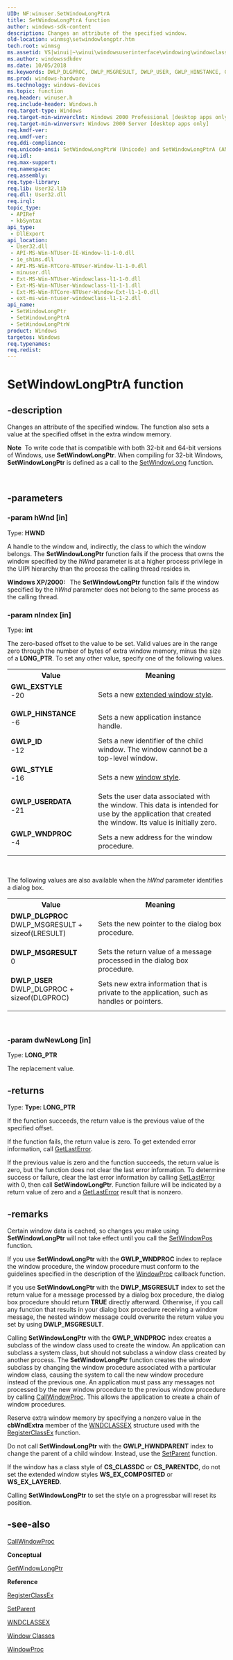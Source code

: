```yaml
---
UID: NF:winuser.SetWindowLongPtrA
title: SetWindowLongPtrA function
author: windows-sdk-content
description: Changes an attribute of the specified window.
old-location: winmsg\setwindowlongptr.htm
tech.root: winmsg
ms.assetid: VS|winui|~\winui\windowsuserinterface\windowing\windowclasses\windowclassreference\windowclassfunctions\setwindowlongptr.htm
ms.author: windowssdkdev
ms.date: 10/05/2018
ms.keywords: DWLP_DLGPROC, DWLP_MSGRESULT, DWLP_USER, GWLP_HINSTANCE, GWLP_ID, GWLP_USERDATA, GWLP_WNDPROC, GWL_EXSTYLE, GWL_STYLE, SetWindowLongPtr, SetWindowLongPtr function [Windows and Messages], SetWindowLongPtrA, SetWindowLongPtrW, _win32_SetWindowLongPtr, _win32_setwindowlongptr_cpp, winmsg.setwindowlongptr, winui._win32_setwindowlongptr, winuser/SetWindowLongPtr, winuser/SetWindowLongPtrA, winuser/SetWindowLongPtrW
ms.prod: windows-hardware
ms.technology: windows-devices
ms.topic: function
req.header: winuser.h
req.include-header: Windows.h
req.target-type: Windows
req.target-min-winverclnt: Windows 2000 Professional [desktop apps only]
req.target-min-winversvr: Windows 2000 Server [desktop apps only]
req.kmdf-ver: 
req.umdf-ver: 
req.ddi-compliance: 
req.unicode-ansi: SetWindowLongPtrW (Unicode) and SetWindowLongPtrA (ANSI)
req.idl: 
req.max-support: 
req.namespace: 
req.assembly: 
req.type-library: 
req.lib: User32.lib
req.dll: User32.dll
req.irql: 
topic_type:
 - APIRef
 - kbSyntax
api_type:
 - DllExport
api_location:
 - User32.dll
 - API-MS-Win-NTUser-IE-Window-l1-1-0.dll
 - ie_shims.dll
 - API-MS-Win-RTCore-NTUser-Window-l1-1-0.dll
 - minuser.dll
 - Ext-MS-Win-NTUser-Windowclass-l1-1-0.dll
 - Ext-MS-Win-NTUser-Windowclass-l1-1-1.dll
 - Ext-MS-Win-RTCore-NTUser-Window-Ext-l1-1-0.dll
 - ext-ms-win-ntuser-windowclass-l1-1-2.dll
api_name:
 - SetWindowLongPtr
 - SetWindowLongPtrA
 - SetWindowLongPtrW
product: Windows
targetos: Windows
req.typenames: 
req.redist: 
---
```


# SetWindowLongPtrA function


## -description


Changes an attribute of the specified window. The function also sets a value at the specified offset in the extra window memory. <div class="alert"><b>Note</b>  To write code that is compatible with both 32-bit and 64-bit versions of Windows, use <b>SetWindowLongPtr</b>. When compiling for 32-bit Windows, <b>SetWindowLongPtr</b> is defined as a call to the <a href="https://msdn.microsoft.com/75f6721f-188c-4daa-9410-6cb2d86869fc">SetWindowLong</a> function.</div>
<div> </div>



## -parameters




### -param hWnd [in]

Type: <b>HWND</b>

A handle to the window and, indirectly, the class to which the window belongs. The <b>SetWindowLongPtr</b> function fails if the process that owns the window specified by the <i>hWnd</i> parameter is at a higher process privilege in the UIPI hierarchy than the process the calling thread resides in.

<b>Windows XP/2000:  </b> The <b>SetWindowLongPtr</b> function fails if the window specified by the <i>hWnd</i> parameter does not belong to the same process as the calling thread.


### -param nIndex [in]

Type: <b>int</b>

The zero-based offset to the value to be set. Valid values are in the range zero through the number of bytes of extra window memory, minus the size of a <b>LONG_PTR</b>. To set any other value, specify one of the following values.

<table>
<tr>
<th>Value</th>
<th>Meaning</th>
</tr>
<tr>
<td width="40%"><a id="GWL_EXSTYLE"></a><a id="gwl_exstyle"></a><dl>
<dt><b>GWL_EXSTYLE</b></dt>
<dt>-20</dt>
</dl>
</td>
<td width="60%">
Sets a new <a href="https://msdn.microsoft.com/5830B16E-CD52-4a1a-A1BD-3AFE66BA5FDD">extended window style</a>. 

</td>
</tr>
<tr>
<td width="40%"><a id="GWLP_HINSTANCE"></a><a id="gwlp_hinstance"></a><dl>
<dt><b>GWLP_HINSTANCE</b></dt>
<dt>-6</dt>
</dl>
</td>
<td width="60%">
Sets a new application instance handle.

</td>
</tr>
<tr>
<td width="40%"><a id="GWLP_ID"></a><a id="gwlp_id"></a><dl>
<dt><b>GWLP_ID</b></dt>
<dt>-12</dt>
</dl>
</td>
<td width="60%">
Sets a new identifier of the child window. The window cannot be a top-level window.

</td>
</tr>
<tr>
<td width="40%"><a id="GWL_STYLE"></a><a id="gwl_style"></a><dl>
<dt><b>GWL_STYLE</b></dt>
<dt>-16</dt>
</dl>
</td>
<td width="60%">
Sets a new <a href="https://msdn.microsoft.com/bfc146f1-bebd-4e68-a29e-a73ff3e8f35b">window style</a>.

</td>
</tr>
<tr>
<td width="40%"><a id="GWLP_USERDATA"></a><a id="gwlp_userdata"></a><dl>
<dt><b>GWLP_USERDATA</b></dt>
<dt>-21</dt>
</dl>
</td>
<td width="60%">
Sets the user data associated with the window. This data is intended for use by the application that created the window. Its value is initially zero.

</td>
</tr>
<tr>
<td width="40%"><a id="GWLP_WNDPROC"></a><a id="gwlp_wndproc"></a><dl>
<dt><b>GWLP_WNDPROC</b></dt>
<dt>-4</dt>
</dl>
</td>
<td width="60%">
Sets a new address for the window procedure. 

</td>
</tr>
</table>
 


The following values are also available when the <i>hWnd</i> parameter identifies a dialog box.



<table>
<tr>
<th>Value</th>
<th>Meaning</th>
</tr>
<tr>
<td width="40%"><a id="DWLP_DLGPROC"></a><a id="dwlp_dlgproc"></a><dl>
<dt><b>DWLP_DLGPROC</b></dt>
<dt>DWLP_MSGRESULT + sizeof(LRESULT)</dt>
</dl>
</td>
<td width="60%">
Sets the new pointer to the dialog box procedure.

</td>
</tr>
<tr>
<td width="40%"><a id="DWLP_MSGRESULT"></a><a id="dwlp_msgresult"></a><dl>
<dt><b>DWLP_MSGRESULT</b></dt>
<dt>0</dt>
</dl>
</td>
<td width="60%">
Sets the return value of a message processed in the dialog box procedure.

</td>
</tr>
<tr>
<td width="40%"><a id="DWLP_USER"></a><a id="dwlp_user"></a><dl>
<dt><b>DWLP_USER</b></dt>
<dt>DWLP_DLGPROC + sizeof(DLGPROC)</dt>
</dl>
</td>
<td width="60%">
Sets new extra information that is private to the application, such as handles or pointers.

</td>
</tr>
</table>
 


### -param dwNewLong [in]

Type: <b>LONG_PTR</b>

The replacement value. 


## -returns



Type: <strong>Type: <b>LONG_PTR</b>
</strong>

If the function succeeds, the return value is the previous value of the specified offset.

If the function fails, the return value is zero. To get extended error information, call <a href="https://msdn.microsoft.com/d852e148-985c-416f-a5a7-27b6914b45d4">GetLastError</a>. 

If the previous value is zero and the function succeeds, the return value is zero, but the function does not clear the last error information. To determine success or failure, clear the last error information by calling <a href="https://msdn.microsoft.com/d9da833f-36ca-4046-8d2f-cd4449dd3c63">SetLastError</a> with 0, then call <b>SetWindowLongPtr</b>. Function failure will be indicated by a return value of zero and a <a href="https://msdn.microsoft.com/d852e148-985c-416f-a5a7-27b6914b45d4">GetLastError</a> result that is nonzero.




## -remarks



Certain window data is cached, so changes you make using <b>SetWindowLongPtr</b> will not take effect until you call the <a href="https://msdn.microsoft.com/e0a28590-0fed-4ffa-adcd-84b60df316b5">SetWindowPos</a> function.

If you use <b>SetWindowLongPtr</b> with the <b>GWLP_WNDPROC</b> index to replace the window procedure, the window procedure must conform to the guidelines specified in the description of the <a href="https://msdn.microsoft.com/4bb1cc3d-78db-4546-8ae9-d29fc6ee8f7c">WindowProc</a> callback function. 

If you use <b>SetWindowLongPtr</b> with the <b>DWLP_MSGRESULT</b> index to set the return value for a message processed by a dialog box procedure, the dialog box procedure should return <b>TRUE</b> directly afterward. Otherwise, if you call any function that results in your dialog box procedure receiving a window message, the nested window message could overwrite the return value you set by using <b>DWLP_MSGRESULT</b>. 

Calling <b>SetWindowLongPtr</b> with the <b>GWLP_WNDPROC</b> index creates a subclass of the window class used to create the window. An application can subclass a system class, but should not subclass a window class created by another process. The <b>SetWindowLongPtr</b> function creates the window subclass by changing the window procedure associated with a particular window class, causing the system to call the new window procedure instead of the previous one. An application must pass any messages not processed by the new window procedure to the previous window procedure by calling <a href="https://msdn.microsoft.com/667449cd-1eea-43de-8268-3da73022d7ac">CallWindowProc</a>. This allows the application to create a chain of window procedures. 

Reserve extra window memory by specifying a nonzero value in the 
				<b>cbWndExtra</b> member of the <a href="https://msdn.microsoft.com/f7e60154-b52c-4dee-b6dd-b6a4882ad4a9">WNDCLASSEX</a> structure used with the <a href="https://msdn.microsoft.com/f48ba5a5-08c7-4d16-bc25-e028ea9a73f4">RegisterClassEx</a> function. 

Do not call <b>SetWindowLongPtr</b> with the <b>GWLP_HWNDPARENT</b> index to change the parent of a child window. Instead, use the <a href="https://msdn.microsoft.com/a13f1cfc-dedc-4190-826f-b29b731e76df">SetParent</a> function. 

If the window has a class style of <b>CS_CLASSDC</b> or <b>CS_PARENTDC</b>, do not set the extended window styles <b>WS_EX_COMPOSITED</b> or <b>WS_EX_LAYERED</b>.

 Calling <b>SetWindowLongPtr</b> to set the style on a progressbar will reset its position.




## -see-also




<a href="https://msdn.microsoft.com/667449cd-1eea-43de-8268-3da73022d7ac">CallWindowProc</a>



<b>Conceptual</b>



<a href="https://msdn.microsoft.com/a48b63f7-b5b4-49fb-b201-78c3b27ac60a">GetWindowLongPtr</a>



<b>Reference</b>



<a href="https://msdn.microsoft.com/f48ba5a5-08c7-4d16-bc25-e028ea9a73f4">RegisterClassEx</a>



<a href="https://msdn.microsoft.com/a13f1cfc-dedc-4190-826f-b29b731e76df">SetParent</a>



<a href="https://msdn.microsoft.com/f7e60154-b52c-4dee-b6dd-b6a4882ad4a9">WNDCLASSEX</a>



<a href="https://msdn.microsoft.com/6ef633db-af76-42d6-b211-96846578eaac">Window Classes</a>



<a href="https://msdn.microsoft.com/4bb1cc3d-78db-4546-8ae9-d29fc6ee8f7c">WindowProc</a>
 

 

